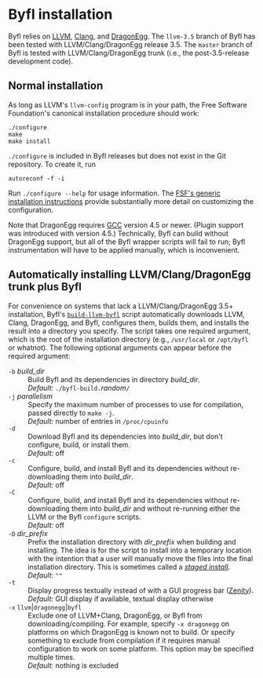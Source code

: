 Byfl installation
=================

Byfl relies on [LLVM](http://www.llvm.org/), [Clang](http://clang.llvm.org/), and [DragonEgg](http://dragonegg.llvm.org/).  The `llvm-3.5` branch of Byfl has been tested with LLVM/Clang/DragonEgg release 3.5.  The `master` branch of Byfl is tested with LLVM/Clang/DragonEgg trunk (i.e., the post-3.5-release development code).

Normal installation
-------------------

As long as LLVM's `llvm-config` program is in your path, the Free Software Foundation's canonical installation procedure should work:

    ./configure
    make
    make install

`./configure` is included in Byfl releases but does not exist in the Git repository.  To create it, run

    autoreconf -f -i

Run `./configure --help` for usage information.  The [FSF's generic installation instructions](http://git.savannah.gnu.org/cgit/automake.git/tree/INSTALL) provide substantially more detail on customizing the configuration.

Note that DragonEgg requires [GCC](http://gcc.gnu.org/) version 4.5 or newer.  (Plugin support was introduced with version 4.5.)  Technically, Byfl can build without DragonEgg support, but all of the Byfl wrapper scripts will fail to run; Byfl instrumentation will have to be applied manually, which is inconvenient.

Automatically installing LLVM/Clang/DragonEgg trunk plus Byfl
-------------------------------------------------------------

For convenience on systems that lack a LLVM/Clang/DragonEgg 3.5+ installation, Byfl's [`build-llvm-byfl`](https://github.com/losalamos/Byfl/blob/master/build-llvm-byfl) script automatically downloads LLVM, Clang, DragonEgg, and Byfl, configures them, builds them, and installs the result into a directory you specify.  The script takes one required argument, which is the root of the installation directory (e.g., `/usr/local` or `/opt/byfl` or whatnot).  The following optional arguments can appear before the required argument:

<dl>
  <dt><code>-b</code> <em>build_dir</em></dt>
  <dd>Build Byfl and its dependencies in directory <em>build_dir</em>.<br/>
      <em>Default:</em> <code>./byfl-build.</code><em>random</em><code>/</code></dd>

  <dt><code>-j</code> <em>parallelism</em></dt>
  <dd>Specify the maximum number of processes to use for compilation, passed directly to <code>make -j</code>.<br/>
      <em>Default:</em> number of entries in <code>/proc/cpuinfo</code></dd>

  <dt><code>-d</code></dt>
  <dd>Download Byfl and its dependencies into <em>build_dir</em>, but don't configure, build, or install them.<br/>
      <em>Default:</em> off</dd>

  <dt><code>-c</code></dt>
  <dd>Configure, build, and install Byfl and its dependencies without re-downloading them into <em>build_dir</em>.<br/>
      <em>Default:</em> off</dd>

  <dt><code>-C</code></dt>
  <dd>Configure, build, and install Byfl and its dependencies without re-downloading them into <em>build_dir</em> and without re-running either the LLVM or the Byfl <code>configure</code> scripts.<br/>
      <em>Default:</em> off</dd>

  <dt><code>-D</code> <em>dir_prefix</em></dt>
  <dd>Prefix the installation directory with <em>dir_prefix</em> when building and installing.  The idea is for the script to install into a temporary location with the intention that a user will manually move the files into the final installation directory.  This is sometimes called a <a href="https://www.gnu.org/prep/standards/html_node/DESTDIR.html"><em>staged install</em></a>.<br/>
      <em>Default:</em> <code>""</code></dd>

  <dt><code>-t</code></dt>
  <dd>Display progress textually instead of with a GUI progress bar (<a href="https://help.gnome.org/users/zenity/stable/">Zenity</a>).<br/>
      <em>Default:</em> GUI display if available, textual display otherwise</dd>

  <dt><code>-x</code> <code>llvm</code>|<code>dragonegg</code>|<code>byfl</code></dt>
  <dd>Exclude one of LLVM+Clang, DragonEgg, or Byfl from downloading/compiling.  For example, specify <code>-x dragonegg</code> on platforms on which DragonEgg is known not to build.  Or specify something to exclude from compilation if it requires manual configuration to work on some platform.  This option may be specified multiple times.<br/>
      <em>Default:</em> nothing is excluded</dd>
</dl>
